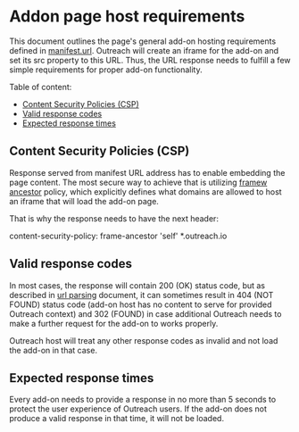 <!-- omit in toc -->
# Addon page host requirements

This document outlines the page's general add-on hosting requirements defined in [manifest.url](manifest.md#url). Outreach will create an iframe for the add-on and set its src property to this URL. Thus, the URL response needs to fulfill a few simple requirements for proper add-on functionality.

Table of content:
- [Content Security Policies (CSP)](#content-security-policies-csp)
- [Valid response codes](#valid-response-codes)
- [Expected response times](#expected-response-times)

## Content Security Policies (CSP)

Response served from manifest URL address has to enable embedding the page content. The most secure way to achieve that is utilizing [framew ancestor](https://developer.mozilla.org/en-US/docs/Web/HTTP/Headers/Content-Security-Policy/frame-ancestors) policy, which explicitly defines what domains are allowed to host an iframe that will load the add-on page.

That is why the response needs to have the next header:

content-security-policy: frame-ancestor 'self' *.outreach.io

## Valid response codes

In most cases, the response will contain 200 (OK) status code, but as described in [url parsing](URL-parsing.md) document, it can sometimes result in 404 (NOT FOUND) status code (add-on host has no content to serve for provided Outreach context) and 302 (FOUND) in case additional Outreach needs to make a further request for the add-on to works properly.

Outreach host will treat any other response codes as invalid and not load the add-on in that case.

## Expected response times

Every add-on needs to provide a response in no more than 5 seconds to protect the user experience of Outreach users. If the add-on does not produce a valid response in that time, it will not be loaded.
